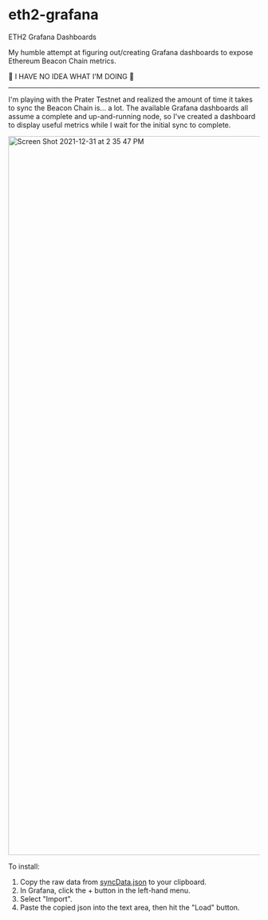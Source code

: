 # eth2-grafana
ETH2 Grafana Dashboards

My humble attempt at figuring out/creating Grafana dashboards to expose Ethereum Beacon Chain metrics.

🚨 I HAVE NO IDEA WHAT I'M DOING 🚨

---

I'm playing with the Prater Testnet and realized the amount of time it takes to sync the Beacon Chain is... a lot. The available Grafana dashboards all assume a complete and up-and-running node, so I've created a dashboard to display useful metrics while I wait for the initial sync to complete.

<img width="1438" alt="Screen Shot 2021-12-31 at 2 35 47 PM" src="https://user-images.githubusercontent.com/1364262/147837339-a9d3f0bc-5019-4fd9-b6ce-eb0c5f393ac4.png">

To install:
1. Copy the raw data from [syncData.json](https://github.com/EvilJordan/eth2-grafana/blob/main/syncData.json) to your clipboard.
2. In Grafana, click the + button in the left-hand menu.
3. Select "Import".
4. Paste the copied json into the text area, then hit the "Load" button.
